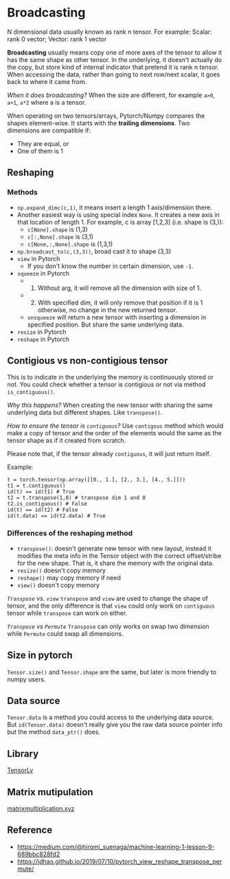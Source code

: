# Broadcasting

N dimensional data usually known as rank n tensor. For example:  Scalar: rank 0 vector; Vector: rank 1 vector

**Broadcasting** usually means copy one of more axes of the tensor to allow it has the same shape as other tensor. In the underlying, it doesn't actually do the copy, but store kind of internal indicator that pretend it is rank n tensor. When accessing the data, rather than going to next row/next scalar, it goes back to where it came from.

*When it does broadcasting?*
When the size are different, for example `a>0`, `a+1`, `a*2` where a is a tensor.

When operating on two tensors/arrays, Pytorch/Numpy compares the shapes element-wise. It starts with the **trailing dimensions**. Two dimensions are compatible if:
- They are equal, or
- One of them is 1

## Reshaping

### Methods
- `np.expand_dimc(c,1)`, it means insert a length 1 axis/dimension there.
- Another easiest way is using special index `None`. It creates a new axis in that location of length 1. For example, c is array [1,2,3] (i.e. shape is (3,)):
  - `c[None].shape` is (1,3)
  - `c[:,None].shape` is (3,1)
  - `c[None,:,None].shape` is (1,3,1)
- `np.broadcast_to(c,(3,3))`, broad cast it to shape (3,3)
- `view` in Pytorch
  - If you don't know the number in certain dimension, use `-1`.
- `squeeze` in Pytorch
  - 1. Without arg, it will remove all the dimension with size of 1.
  - 2. With specified dim, it will only remove that position if it is 1 otherwise, no change in the new returned tensor.
  - `unsqueeze` will return a new tensor with inserting a dimension in specified position. But share the same underlying data.
- `resize` in Pytorch
- `reshape` in Pytorch


## Contigious vs non-contigious tensor
This is to indicate in the underlying the memory is continuously stored or not. You could check whether a tensor is contigious or not via method `is_contiguous()`. 

*Why this happens?* When creating the new tensor with sharing the same underlying data but different shapes. Like `transpose()`.

*How to ensure the tensor is `contiguous`?*
Use `contigous` method which would make a copy of tensor and the order of the elements would the same as the tensor shape as if it created from scratch.

Please note that, if the tensor already `contiguous`, it will just return itself.

Example:
```
t = torch.tensor(np.array([[0., 1.], [2., 3.], [4., 5.]]))
t1 = t.contiguous() 
id(t) == id(t1) # True
t2 = t.transpose(1,0) # transpose dim 1 and 0
t2.is_contiguous() # False
id(t) == id(t2) # False
id(t.data) == id(t2.data) # True
```

### Differences of the reshaping method
- `transpose()`: doesn't generate new tensor with new layout, instead it modifies the meta info in the Tensor object with the correct offset/stribe for the new shape. That is, it share the memory with the original data.
- `resize()` doesn't copy memory
- `reshape()` may copy memory if need
- `view()` doesn't copy memory

*`Transpose` vs. `view`*
`transpose` and `view` are used to change the shape of tensor, and the only difference is that `view` could only work on `contiguous` tensor while `transpose` can work on either.

*`Transpose` vs `Permute`*
`Transpose` can only works on swap two dimension while `Permute` could swap all dimensions.

## Size in pytorch
`Tensor.size()` and `Tensor.shape` are the same, but later is more friendly to numpy users.

## Data source
`Tensor.data` is a method you could access to the underlying data source. But `id(Tensor.data)` doesn't really give you the raw data source pointer info but the method `data_ptr()` does.

## Library
[TensorLy](https://github.com/tensorly/tensorly)

## Matrix mutipulation
[matrixmultiplication.xyz](http://matrixmultiplication.xyz/)

## Reference
- https://medium.com/@hiromi_suenaga/machine-learning-1-lesson-9-689bbc828fd2
- https://jdhao.github.io/2019/07/10/pytorch_view_reshape_transpose_permute/
